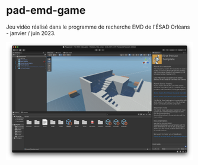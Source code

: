 # pad-emd-game
Jeu vidéo réalisé dans le programme de recherche EMD de l'ÉSAD Orléans - janvier / juin 2023.

![capture.png](capture.png)